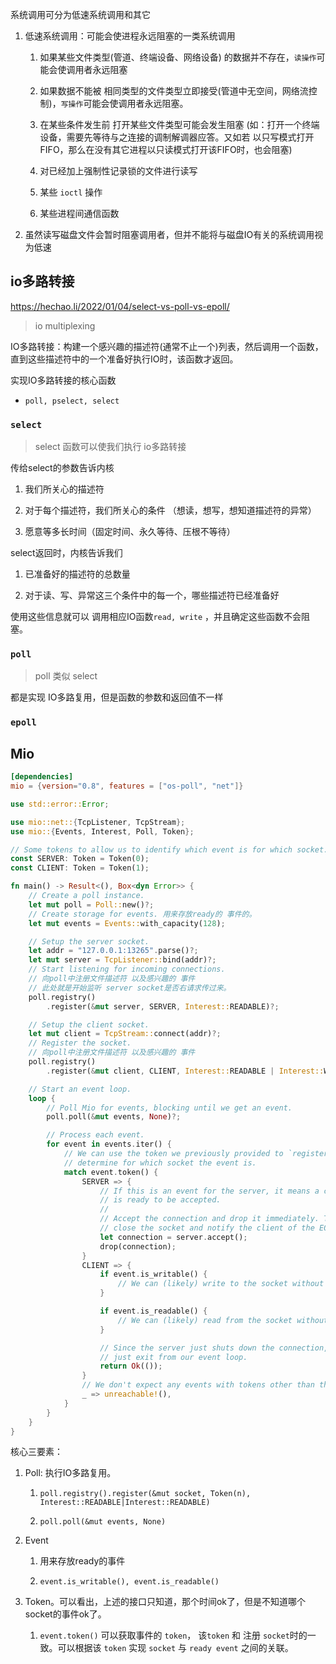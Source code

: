 系统调用可分为低速系统调用和其它

1. 低速系统调用：可能会使进程永远阻塞的一类系统调用
   
   1. 如果某些文件类型(管道、终端设备、网络设备) 的数据并不存在，`读操作`可能会使调用者永远阻塞
   
   2. 如果数据不能被 相同类型的文件类型立即接受(管道中无空间，网络流控制)，`写操作`可能会使调用者永远阻塞。
   
   3. 在某些条件发生前 打开某些文件类型可能会发生阻塞 (如：打开一个终端设备，需要先等待与之连接的调制解调器应答。又如若 以只写模式打开FIFO，那么在没有其它进程以只读模式打开该FIFO时，也会阻塞)
   
   4. 对已经加上强制性记录锁的文件进行读写
   
   5. 某些 `ioctl` 操作
   
   6. 某些进程间通信函数

2. 虽然读写磁盘文件会暂时阻塞调用者，但并不能将与磁盘IO有关的系统调用视为低速



## io多路转接

https://hechao.li/2022/01/04/select-vs-poll-vs-epoll/

> io multiplexing

IO多路转接：构建一个感兴趣的描述符(通常不止一个)列表，然后调用一个函数，直到这些描述符中的一个准备好执行IO时，该函数才返回。



实现IO多路转接的核心函数

* `poll, pselect, select`

### `select`

> select 函数可以使我们执行 io多路转接

传给select的参数告诉内核

1. 我们所关心的描述符

2. 对于每个描述符，我们所关心的条件 （想读，想写，想知道描述符的异常）

3. 愿意等多长时间（固定时间、永久等待、压根不等待）

select返回时，内核告诉我们

1. 已准备好的描述符的总数量

2. 对于读、写、异常这三个条件中的每一个，哪些描述符已经准备好

使用这些信息就可以 调用相应IO函数`read, write` ，并且确定这些函数不会阻塞。



### `poll`

> poll 类似 select

都是实现 IO多路复用，但是函数的参数和返回值不一样



### `epoll`



## Mio

```toml
[dependencies]
mio = {version="0.8", features = ["os-poll", "net"]}
```



```rust
use std::error::Error;

use mio::net::{TcpListener, TcpStream};
use mio::{Events, Interest, Poll, Token};

// Some tokens to allow us to identify which event is for which socket.
const SERVER: Token = Token(0);
const CLIENT: Token = Token(1);

fn main() -> Result<(), Box<dyn Error>> {
    // Create a poll instance.
    let mut poll = Poll::new()?;
    // Create storage for events. 用来存放ready的 事件的。
    let mut events = Events::with_capacity(128);

    // Setup the server socket.
    let addr = "127.0.0.1:13265".parse()?;
    let mut server = TcpListener::bind(addr)?;
    // Start listening for incoming connections.
    // 向poll中注册文件描述符 以及感兴趣的 事件
    // 此处就是开始监听 server socket是否右请求传过来。
    poll.registry()
        .register(&mut server, SERVER, Interest::READABLE)?;

    // Setup the client socket.
    let mut client = TcpStream::connect(addr)?;
    // Register the socket.
    // 向poll中注册文件描述符 以及感兴趣的 事件
    poll.registry()
        .register(&mut client, CLIENT, Interest::READABLE | Interest::WRITABLE)?;

    // Start an event loop.
    loop {
        // Poll Mio for events, blocking until we get an event.
        poll.poll(&mut events, None)?;

        // Process each event.
        for event in events.iter() {
            // We can use the token we previously provided to `register` to
            // determine for which socket the event is.
            match event.token() {
                SERVER => {
                    // If this is an event for the server, it means a connection
                    // is ready to be accepted.
                    //
                    // Accept the connection and drop it immediately. This will
                    // close the socket and notify the client of the EOF.
                    let connection = server.accept();
                    drop(connection);
                }
                CLIENT => {
                    if event.is_writable() {
                        // We can (likely) write to the socket without blocking.
                    }

                    if event.is_readable() {
                        // We can (likely) read from the socket without blocking.
                    }

                    // Since the server just shuts down the connection, let's
                    // just exit from our event loop.
                    return Ok(());
                }
                // We don't expect any events with tokens other than those we provided.
                _ => unreachable!(),
            }
        }
    }
}
```

核心三要素：

1. Poll: 执行IO多路复用。
   
   1. `poll.registry().register(&mut socket, Token(n), Interest::READABLE|Interest::READABLE)` 
   
   2. `poll.poll(&mut events, None)`

2. Event
   
   1. 用来存放ready的事件 
   
   2. `event.is_writable(), event.is_readable()` 

3. Token。可以看出，上述的接口只知道，那个时间ok了，但是不知道哪个socket的事件ok了。
   
   1. `event.token()` 可以获取事件的 `token`， 该`token` 和 注册 `socket`时的一致。可以根据该 `token` 实现 `socket` 与 `ready event` 之间的关联。
